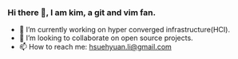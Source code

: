 ### Hi there 👋, I am kim, a git and vim fan.

- 🔭 I’m currently working on hyper converged infrastructure(HCI).
- 👯 I’m looking to collaborate on open source projects.
- 📫 How to reach me: hsuehyuan.li@gmail.com
<!--
**xueyuanl/xueyuanl** is a ✨ _special_ ✨ repository because its `README.md` (this file) appears on your GitHub profile.

Here are some ideas to get you started:

- 🔭 I’m currently working on ...
- 🌱 I’m currently learning ...
- 👯 I’m looking to collaborate on ...
- 🤔 I’m looking for help with ...
- 💬 Ask me about ...
- 📫 How to reach me: ...
- 😄 Pronouns: ...
- ⚡ Fun fact: ...
-->
